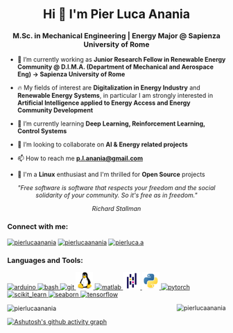 <h1 align="center">Hi 👋 I'm Pier Luca Anania</h1>
<h3 align="center">M.Sc. in Mechanical Engineering | Energy Major @ Sapienza University of Rome</h3>

- 🔭 I’m currently working as **Junior Research Fellow in Renewable Energy Community @ D.I.M.A. (Department of Mechanical and Aerospace Eng) &rarr;  Sapienza University of Rome**
- 🔥 My fields of interest are **Digitalization in Energy Industry** and **Renewable Energy Systems**, in particular I am strongly interested in **Artificial Intelligence applied to Energy Access and Energy Community Development**
- 🌱 I’m currently learning **Deep Learning, Reinforcement Learning, Control Systems**

- 👯 I’m looking to collaborate on **AI & Energy related projects**

- 📫 How to reach me **p.l.anania@gmail.com**
- 🐧 I'm a **Linux** enthusiast and I'm thrilled for **Open Source** projects

<p align="center"> <em>"Free software is software that respects your freedom and the social solidarity of your community. So it's free as in freedom." </em></p>
<p align="center"> <em> Richard Stallman </em></p>
<h3 align="left">Connect with me:</h3>
<p align="left">
<a href="https://linkedin.com/in/pierlucaanania" target="blank"><img align="center" src="https://raw.githubusercontent.com/rahuldkjain/github-profile-readme-generator/master/src/images/icons/Social/linked-in-alt.svg" alt="pierlucaanania" height="30" width="40" /></a>
<a href="https://kaggle.com/pierlucaanania" target="blank"><img align="center" src="https://raw.githubusercontent.com/rahuldkjain/github-profile-readme-generator/master/src/images/icons/Social/kaggle.svg" alt="pierlucaanania" height="30" width="40" /></a>
<a href="https://instagram.com/pierluca.a" target="blank"><img align="center" src="https://raw.githubusercontent.com/rahuldkjain/github-profile-readme-generator/master/src/images/icons/Social/instagram.svg" alt="pierluca.a" height="30" width="40" /></a>
</p>

<h3 align="left">Languages and Tools:</h3>
<p align="left"> <a href="https://www.arduino.cc/" target="_blank" rel="noreferrer"> <img src="https://cdn.worldvectorlogo.com/logos/arduino-1.svg" alt="arduino" width="40" height="40"/> </a> <a href="https://www.gnu.org/software/bash/" target="_blank" rel="noreferrer"> <img src="https://www.vectorlogo.zone/logos/gnu_bash/gnu_bash-icon.svg" alt="bash" width="40" height="40"/> </a> <a href="https://git-scm.com/" target="_blank" rel="noreferrer"> <img src="https://www.vectorlogo.zone/logos/git-scm/git-scm-icon.svg" alt="git" width="40" height="40"/> </a> <a href="https://www.linux.org/" target="_blank" rel="noreferrer"> <img src="https://raw.githubusercontent.com/devicons/devicon/master/icons/linux/linux-original.svg" alt="linux" width="40" height="40"/> </a> <a href="https://www.mathworks.com/" target="_blank" rel="noreferrer"> <img src="https://upload.wikimedia.org/wikipedia/commons/2/21/Matlab_Logo.png" alt="matlab" width="40" height="40"/> </a> <a href="https://pandas.pydata.org/" target="_blank" rel="noreferrer"> <img src="https://raw.githubusercontent.com/devicons/devicon/2ae2a900d2f041da66e950e4d48052658d850630/icons/pandas/pandas-original.svg" alt="pandas" width="40" height="40"/> </a> <a href="https://www.python.org" target="_blank" rel="noreferrer"> <img src="https://raw.githubusercontent.com/devicons/devicon/master/icons/python/python-original.svg" alt="python" width="40" height="40"/> </a> <a href="https://pytorch.org/" target="_blank" rel="noreferrer"> <img src="https://www.vectorlogo.zone/logos/pytorch/pytorch-icon.svg" alt="pytorch" width="40" height="40"/> </a> <a href="https://scikit-learn.org/" target="_blank" rel="noreferrer"> <img src="https://upload.wikimedia.org/wikipedia/commons/0/05/Scikit_learn_logo_small.svg" alt="scikit_learn" width="40" height="40"/> </a> <a href="https://seaborn.pydata.org/" target="_blank" rel="noreferrer"> <img src="https://seaborn.pydata.org/_images/logo-mark-lightbg.svg" alt="seaborn" width="40" height="40"/> </a> <a href="https://www.tensorflow.org" target="_blank" rel="noreferrer"> <img src="https://www.vectorlogo.zone/logos/tensorflow/tensorflow-icon.svg" alt="tensorflow" width="40" height="40"/> </a> </p>

<p><img align="center" src="https://github-readme-stats.vercel.app/api/top-langs?username=pierlucaanania&show_icons=true&theme=dark&locale=en&layout=compact" alt="pierlucaanania" /> <img align="right" src="https://github-readme-streak-stats.herokuapp.com/?user=pierlucaanania&" alt="pierlucaanania" /></p>


[![Ashutosh's github activity graph](https://github-readme-activity-graph.vercel.app/graph?username=pierlucaanania&theme=github-compact&bg_color=060c1a&area=true&radius=100)](https://github.com/pierlucaanania/github-readme-activity-graph)

<!---
pierlucaanania/pierlucaanania is a ✨ special ✨ repository because its `README.md` (this file) appears on your GitHub profile.
You can click the Preview link to take a look at your changes.
--->
